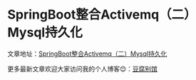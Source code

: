 # SpringBoot整合Activemq（二）Mysql持久化

文章地址：[SpringBoot整合Activemq（二）Mysql持久化](https://www.doufuplus.com/blog/activemq02.html)

更多最新文章欢迎大家访问我的个人博客:blush:：[豆腐别馆](https://www.doufuplus.com)
